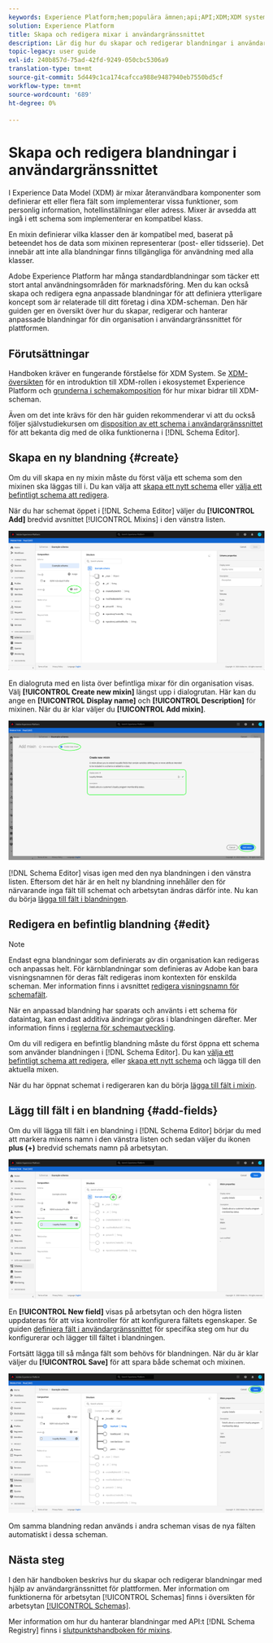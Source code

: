 ```yaml
---
keywords: Experience Platform;hem;populära ämnen;api;API;XDM;XDM system;experience data model;data model;ui;workspace;mixin;mixins;
solution: Experience Platform
title: Skapa och redigera mixar i användargränssnittet
description: Lär dig hur du skapar och redigerar blandningar i användargränssnittet i Experience Platform.
topic-legacy: user guide
exl-id: 240b857d-75ad-42fd-9249-050cbc5306a9
translation-type: tm+mt
source-git-commit: 5d449c1ca174cafcca988e9487940eb7550bd5cf
workflow-type: tm+mt
source-wordcount: '689'
ht-degree: 0%

---
```


# Skapa och redigera blandningar i användargränssnittet

I Experience Data Model (XDM) är mixar återanvändbara komponenter som definierar ett eller flera fält som implementerar vissa funktioner, som personlig information, hotellinställningar eller adress. Mixer är avsedda att ingå i ett schema som implementerar en kompatibel klass.

En mixin definierar vilka klasser den är kompatibel med, baserat på beteendet hos de data som mixinen representerar (post- eller tidsserie). Det innebär att inte alla blandningar finns tillgängliga för användning med alla klasser.

Adobe Experience Platform har många standardblandningar som täcker ett stort antal användningsområden för marknadsföring. Men du kan också skapa och redigera egna anpassade blandningar för att definiera ytterligare koncept som är relaterade till ditt företag i dina XDM-scheman. Den här guiden ger en översikt över hur du skapar, redigerar och hanterar anpassade blandningar för din organisation i användargränssnittet för plattformen.

## Förutsättningar

Handboken kräver en fungerande förståelse för XDM System. Se [XDM-översikten](../../home.md) för en introduktion till XDM-rollen i ekosystemet Experience Platform och [grunderna i schemakomposition](../../schema/composition.md) för hur mixar bidrar till XDM-scheman.

Även om det inte krävs för den här guiden rekommenderar vi att du också följer självstudiekursen om [disposition av ett schema i användargränssnittet](../../tutorials/create-schema-ui.md) för att bekanta dig med de olika funktionerna i [!DNL Schema Editor].

## Skapa en ny blandning {#create}

Om du vill skapa en ny mixin måste du först välja ett schema som den mixinen ska läggas till i. Du kan välja att [skapa ett nytt schema](./schemas.md#create) eller [välja ett befintligt schema att redigera](./schemas.md#edit).

När du har schemat öppet i [!DNL Schema Editor] väljer du **[!UICONTROL Add]** bredvid avsnittet [!UICONTROL Mixins] i den vänstra listen.

![](../../images/ui/resources/mixins/add-mixin-button.png)

En dialogruta med en lista över befintliga mixar för din organisation visas. Välj **[!UICONTROL Create new mixin]** längst upp i dialogrutan. Här kan du ange en **[!UICONTROL Display name]** och **[!UICONTROL Description]** för mixinen. När du är klar väljer du **[!UICONTROL Add mixin]**.

![](../../images/ui/resources/mixins/create-mixin.png)

[!DNL Schema Editor] visas igen med den nya blandningen i den vänstra listen. Eftersom det här är en helt ny blandning innehåller den för närvarande inga fält till schemat och arbetsytan ändras därför inte. Nu kan du börja [lägga till fält i blandningen](#add-fields).

## Redigera en befintlig blandning {#edit}

>[!NOTE]
>
>Endast egna blandningar som definierats av din organisation kan redigeras och anpassas helt. För kärnblandningar som definieras av Adobe kan bara visningsnamnen för deras fält redigeras inom kontexten för enskilda scheman. Mer information finns i avsnittet [redigera visningsnamn för schemafält](./schemas.md#display-names).
>
>När en anpassad blandning har sparats och använts i ett schema för dataintag, kan endast additiva ändringar göras i blandningen därefter. Mer information finns i [reglerna för schemautveckling](../../schema/composition.md#evolution).

Om du vill redigera en befintlig blandning måste du först öppna ett schema som använder blandningen i [!DNL Schema Editor]. Du kan [välja ett befintligt schema att redigera](./schemas.md#edit), eller [skapa ett nytt schema](./schemas.md#create) och lägga till den aktuella mixen.

När du har öppnat schemat i redigeraren kan du börja [lägga till fält i mixin](#add-fields).

## Lägg till fält i en blandning {#add-fields}

Om du vill lägga till fält i en blandning i [!DNL Schema Editor] börjar du med att markera mixens namn i den vänstra listen och sedan väljer du ikonen **plus (+)** bredvid schemats namn på arbetsytan.

![](../../images/ui/resources/mixins/add-field-button.png)

En **[!UICONTROL New field]** visas på arbetsytan och den högra listen uppdateras för att visa kontroller för att konfigurera fältets egenskaper. Se guiden [definiera fält i användargränssnittet](../fields/overview.md#define) för specifika steg om hur du konfigurerar och lägger till fältet i blandningen.

Fortsätt lägga till så många fält som behövs för blandningen. När du är klar väljer du **[!UICONTROL Save]** för att spara både schemat och mixinen.

![](../../images/ui/resources/mixins/complete-mixin.png)

Om samma blandning redan används i andra scheman visas de nya fälten automatiskt i dessa scheman.

## Nästa steg

I den här handboken beskrivs hur du skapar och redigerar blandningar med hjälp av användargränssnittet för plattformen. Mer information om funktionerna för arbetsytan [!UICONTROL Schemas] finns i översikten för arbetsytan [[!UICONTROL Schemas]](../overview.md).

Mer information om hur du hanterar blandningar med API:t [!DNL Schema Registry] finns i [slutpunktshandboken för mixins](../../api/mixins.md).
